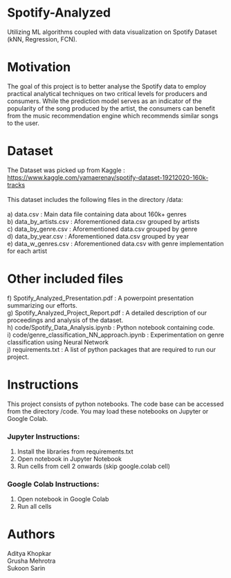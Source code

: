 # Spotify-Analyzed

Utilizing ML algorithms coupled with data visualization on Spotify Dataset (kNN, Regression, FCN). <br>

# Motivation

The goal of this project is to better analyse the Spotify data to employ practical analytical techniques on two critical levels for producers and consumers. While the prediction model serves as an indicator of the popularity of the song produced by the artist, the consumers can benefit from the music recommendation engine which recommends similar songs to the user. <br>

# Dataset

The Dataset was picked up from Kaggle : https://www.kaggle.com/yamaerenay/spotify-dataset-19212020-160k-tracks <br><br>
This dataset includes the following files in the directory /data: <br><br>
a) data.csv : Main data file containing data about 160k+ genres <br>
b) data_by_artists.csv : Aforementioned data.csv grouped by artists <br>
c) data_by_genre.csv : Aforementioned data.csv grouped by genre <br>
d) data_by_year.csv : Aforementioned data.csv grouped by year <br>
e) data_w_genres.csv : Aforementioned data.csv with genre implementation for each artist <br>

# Other included files
f) Spotify_Analyzed_Presentation.pdf : A powerpoint presentation summarizing our efforts. <br>
g) Spotify_Analyzed_Project_Report.pdf : A detailed description of our proceedings and analysis of the dataset. <br>
h) code/Spotify_Data_Analysis.ipynb : Python notebook containing code. <br>
i) code/genre_classification_NN_approach.ipynb : Experimentation on genre classification using Neural Network <br>
j) requirements.txt : A list of python packages that are required to run our project. <br>

# Instructions

This project consists of python notebooks. The code base can be accessed from the directory /code. You may load these notebooks on Jupyter or Google Colab.

### Jupyter Instructions:
1. Install the libraries from requirements.txt
2. Open notebook in Jupyter Notebook
3. Run cells from cell 2 onwards (skip google.colab cell)

### Google Colab Instructions:
1. Open notebook in Google Colab
2. Run all cells

# Authors
Aditya Khopkar <br>
Grusha Mehrotra <br>
Sukoon Sarin <br>
